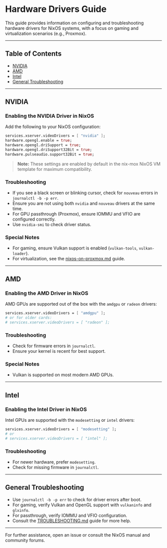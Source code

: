 # Hardware Drivers Guide

This guide provides information on configuring and troubleshooting hardware drivers for NixOS systems, with a focus on gaming and virtualization scenarios (e.g., Proxmox).

---

## Table of Contents

- [NVIDIA](#nvidia)
- [AMD](#amd)
- [Intel](#intel)
- [General Troubleshooting](#general-troubleshooting)

---

## NVIDIA

### Enabling the NVIDIA Driver in NixOS

Add the following to your NixOS configuration:

```nix
services.xserver.videoDrivers = [ "nvidia" ];
hardware.opengl.enable = true;
hardware.opengl.driSupport = true;
hardware.opengl.driSupport32Bit = true;
hardware.pulseaudio.support32Bit = true;
```

> **Note:** These settings are enabled by default in the nix-mox NixOS VM template for maximum compatibility.

### Troubleshooting

- If you see a black screen or blinking cursor, check for `nouveau` errors in `journalctl -b -p err`.
- Ensure you are not using both `nvidia` and `nouveau` drivers at the same time.
- For GPU passthrough (Proxmox), ensure IOMMU and VFIO are configured correctly.
- Use `nvidia-smi` to check driver status.

### Special Notes

- For gaming, ensure Vulkan support is enabled (`vulkan-tools`, `vulkan-loader`).
- For virtualization, see the [nixos-on-proxmox.md](./nixos-on-proxmox.md) guide.

---

## AMD

### Enabling the AMD Driver in NixOS

AMD GPUs are supported out of the box with the `amdgpu` or `radeon` drivers:

```nix
services.xserver.videoDrivers = [ "amdgpu" ];
# or for older cards:
# services.xserver.videoDrivers = [ "radeon" ];
```

### Troubleshooting

- Check for firmware errors in `journalctl`.
- Ensure your kernel is recent for best support.

### Special Notes

- Vulkan is supported on most modern AMD GPUs.

---

## Intel

### Enabling the Intel Driver in NixOS

Intel GPUs are supported with the `modesetting` or `intel` drivers:

```nix
services.xserver.videoDrivers = [ "modesetting" ];
# or
# services.xserver.videoDrivers = [ "intel" ];
```

### Troubleshooting

- For newer hardware, prefer `modesetting`.
- Check for missing firmware in `journalctl`.

---

## General Troubleshooting

- Use `journalctl -b -p err` to check for driver errors after boot.
- For gaming, verify Vulkan and OpenGL support with `vulkaninfo` and `glxinfo`.
- For passthrough, verify IOMMU and VFIO configuration.
- Consult the [TROUBLESHOOTING.md](./TROUBLESHOOTING.md) guide for more help.

---

For further assistance, open an issue or consult the NixOS manual and community forums.
